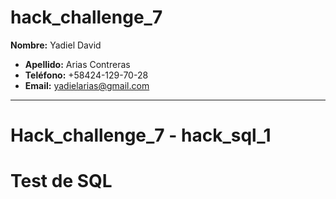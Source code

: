 # hack_challenge_7

**Nombre:** Yadiel David
- **Apellido:** Arias Contreras
- **Teléfono:** +58424-129-70-28
- **Email:** yadielarias@gmail.com

</a>


<hr>

# Hack_challenge_7 - hack_sql_1 


# Test de SQL 
